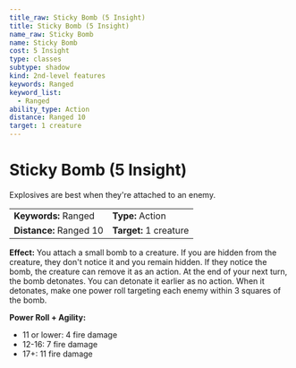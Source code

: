 ```yaml
---
title_raw: Sticky Bomb (5 Insight)
title: Sticky Bomb (5 Insight)
name_raw: Sticky Bomb
name: Sticky Bomb
cost: 5 Insight
type: classes
subtype: shadow
kind: 2nd-level features
keywords: Ranged
keyword_list:
  - Ranged
ability_type: Action
distance: Ranged 10
target: 1 creature
---
```


# Sticky Bomb (5 Insight)

Explosives are best when they're attached to an enemy.

|                         |                        |
| :---------------------- | :--------------------- |
| **Keywords:** Ranged    | **Type:** Action       |
| **Distance:** Ranged 10 | **Target:** 1 creature |

**Effect:** You attach a small bomb to a creature. If you are hidden from the creature, they don't notice it and you remain hidden. If they notice the bomb, the creature can remove it as an action. At the end of your next turn, the bomb detonates. You can detonate it earlier as no action. When it detonates, make one power roll targeting each enemy within 3 squares of the bomb.

**Power Roll + Agility:**

- 11 or lower: 4 fire damage
- 12-16: 7 fire damage
- 17+: 11 fire damage
